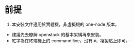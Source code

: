 # 前提
1. 本安裝文件適用於實體機，非虛擬機的 one-node 版本。
- 建議先去瞭解 openstack 的基本架構再來安裝。
- ~~紅字為在終端機上的 command line，沒有 `#`，複製貼上即可。~~
